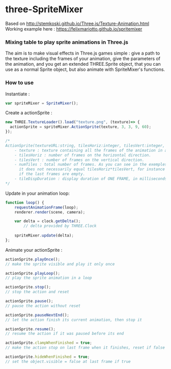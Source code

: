 # three-SpriteMixer
Based on http://stemkoski.github.io/Three.js/Texture-Animation.html  
Working example here : https://felixmariotto.github.io/spritemixer

### Mixing table to play sprite animations in Three.js ###

The aim is to make visual effects in Three.js games simple : give a path to the texture including the frames of your animation, give the parameters of the animation, and you get an extended THREE.Sprite object, that you can use as a normal Sprite object, but also animate with SpriteMixer's functions.

### How to use ###
Instantiate :
```javascript
var spriteMixer = SpriteMixer();
```  

Create a actionSprite :
```javascript
new THREE.TextureLoader().load("texture.png", (texture)=> {
  actionSprite = spriteMixer.ActionSprite(texture, 3, 3, 9, 60);
});

/*
ActionSprite(textureURL:string, tilesHoriz:integer, tilesVert:integer, numTiles:integer, tileDispDuration:integer)
	- texture : texture containing all the frames of the animation in a grid.
	- tilesHoriz : number of frames on the horizontal direction.
	- tilesVert : number of frames on the vertical direction.
	- numTiles : total number of frames. As you can see in the exemples,
	  it does not necessarily equal tilesHoriz*tilesVert, for instance
	  if the last frames are empty.
	- tileDispDuration : display duration of ONE FRAME, in milliseconds.
*/
```  

Update in your animation loop:
```javascript
function loop() {
	requestAnimationFrame(loop);
	renderer.render(scene, camera);

	var delta = clock.getDelta();
        // delta provided by THREE.Clock
			
	spriteMixer.update(delta);
};
```
Animate your actionSprite :
```javascript
actionSprite.playOnce();
// make the sprite visible and play it only once

actionSprite.playLoop();
// play the sprite animation in a loop

actionSprite.stop();
// stop the action and reset

actionSprite.pause();
// pause the action without reset

actionSprite.pauseNextEnd();
// let the action finish its current animation, then stop it

actionSprite.resume();
// resume the action if it was paused before its end

actionSprite.clampWhenFinished = true;
// make the action stop on last frame when it finishes, reset if false

actionSprite.hideWhenFinished = true;
// set the object.visible = false at last frame if true

```  



